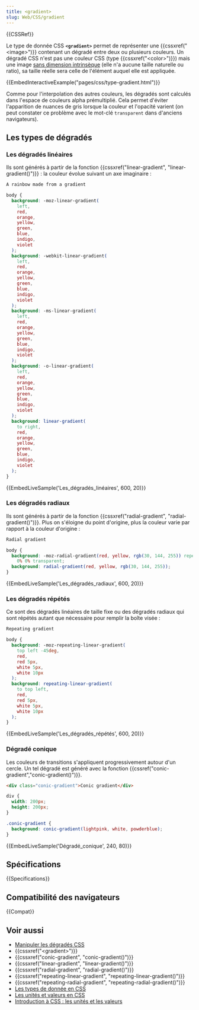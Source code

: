 ```yaml
---
title: <gradient>
slug: Web/CSS/gradient
---
```


{{CSSRef}}

Le type de donnée CSS **`<gradient>`** permet de représenter une {{cssxref("&lt;image&gt;")}} contenant un dégradé entre deux ou plusieurs couleurs. Un dégradé CSS n'est pas une couleur CSS (type {{cssxref("&lt;color&gt;")}}) mais une image [sans dimension intrinsèque](/fr/docs/Web/CSS/image) (elle n'a aucune taille naturelle ou ratio), sa taille réelle sera celle de l'élément auquel elle est appliquée.

{{EmbedInteractiveExample("pages/css/type-gradient.html")}}

Comme pour l'interpolation des autres couleurs, les dégradés sont calculés dans l'espace de couleurs alpha prémultiplié. Cela permet d'éviter l'apparition de nuances de gris lorsque la couleur et l'opacité varient (on peut constater ce problème avec le mot-clé `transparent` dans d'anciens navigateurs).

## Les types de dégradés

### Les dégradés linéaires

Ils sont générés à partir de la fonction {{cssxref("linear-gradient", "linear-gradient()")}} : la couleur évolue suivant un axe imaginaire :

```html hidden
A rainbow made from a gradient
```

```css
body {
  background: -moz-linear-gradient(
    left,
    red,
    orange,
    yellow,
    green,
    blue,
    indigo,
    violet
  );
  background: -webkit-linear-gradient(
    left,
    red,
    orange,
    yellow,
    green,
    blue,
    indigo,
    violet
  );
  background: -ms-linear-gradient(
    left,
    red,
    orange,
    yellow,
    green,
    blue,
    indigo,
    violet
  );
  background: -o-linear-gradient(
    left,
    red,
    orange,
    yellow,
    green,
    blue,
    indigo,
    violet
  );
  background: linear-gradient(
    to right,
    red,
    orange,
    yellow,
    green,
    blue,
    indigo,
    violet
  );
}
```

{{EmbedLiveSample('Les_dégradés_linéaires', 600, 20)}}

### Les dégradés radiaux

Ils sont générés à partir de la fonction {{cssxref("radial-gradient", "radial-gradient()")}}. Plus on s'éloigne du point d'origine, plus la couleur varie par rapport à la couleur d'origine :

```html hidden
Radial gradient
```

```css
body {
  background: -moz-radial-gradient(red, yellow, rgb(30, 144, 255)) repeat scroll
    0% 0% transparent;
  background: radial-gradient(red, yellow, rgb(30, 144, 255));
}
```

{{EmbedLiveSample('Les_dégradés_radiaux', 600, 20)}}

### Les dégradés répétés

Ce sont des dégradés linéaires de taille fixe ou des dégradés radiaux qui sont répétés autant que nécessaire pour remplir la boîte visée :

```html hidden
Repeating gradient
```

```css
body {
  background: -moz-repeating-linear-gradient(
    top left -45deg,
    red,
    red 5px,
    white 5px,
    white 10px
  );
  background: repeating-linear-gradient(
    to top left,
    red,
    red 5px,
    white 5px,
    white 10px
  );
}
```

{{EmbedLiveSample('Les_dégradés_répétés', 600, 20)}}

### Dégradé conique

Les couleurs de transitions s'appliquent progressivement autour d'un cercle. Un tel dégradé est généré avec la fonction {{cssref("conic-gradient","conic-gradient()")}}.

```html hidden
<div class="conic-gradient">Conic gradient</div>
```

```css hidden
div {
  width: 200px;
  height: 200px;
}
```

```css
.conic-gradient {
  background: conic-gradient(lightpink, white, powderblue);
}
```

{{EmbedLiveSample('Dégradé_conique', 240, 80)}}

## Spécifications

{{Specifications}}

## Compatibilité des navigateurs

{{Compat}}

## Voir aussi

- [Manipuler les dégradés CSS](/fr/docs/Web/CSS/Utilisation_de_dégradés_CSS)
- {{cssxref("&lt;gradient&gt;")}}
- {{cssxref("conic-gradient", "conic-gradient()")}}
- {{cssxref("linear-gradient", "linear-gradient()")}}
- {{cssxref("radial-gradient", "radial-gradient()")}}
- {{cssxref("repeating-linear-gradient", "repeating-linear-gradient()")}}
- {{cssxref("repeating-radial-gradient", "repeating-radial-gradient()")}}
- [Les types de donnée en CSS](/fr/docs/Web/CSS/Types_CSS)
- [Les unités et valeurs en CSS](/fr/docs/Web/CSS/Valeurs_et_unités_CSS)
- [Introduction à CSS : les unités et les valeurs](/fr/docs/Apprendre/CSS/Introduction_à_CSS/Values_and_units)
